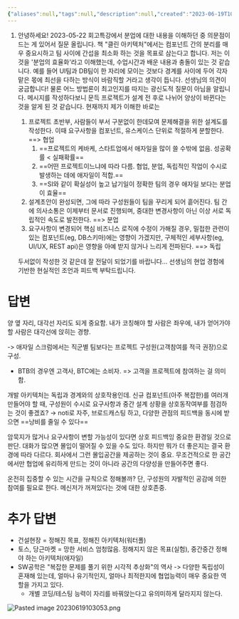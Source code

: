 ```yaml
---
{"aliases":null,"tags":null,"description":null,"created":"2023-06-19T10:00:51","updated":"2023-07-15T21:30:22","title":"20230522 김충환 회고강사특강 질문","dg-publish":true,"permalink":"/docs/20230522 김충환 회고강사특강 질문/","dgPassFrontmatter":true}
---
```


1. 안녕하세요! 2023-05-22 회고특강에서 분업에 대한 내용을 이해하던 중 의문점이 드는 게 있어서 질문 올립니다. 책 "클린 아키텍처"에서는 컴포넌트 간의 분리를 매우 중요시하고 팀 사이에 간섭을 최소화 하는 것을 목표로 삼는다고 합니다. 저는 이것을 '분업의 효율화'라고 이해했는데, 수업시간과 배운 내용과 충돌이 있는 것 같습니다. 예를 들어 UI팀과 DB팀이 한 자리에 모이는 것보다 경계를 사이에 두어 각자 맡은 몫에 최선을 다하는 방식이 바람직할 거라고 생각이 듭니다. 선생님의 의견이 궁금합니다! 물론 어느 방법론이 최고인지를 따지는 광신도적 질문이 아님을 알립니다. 메시지를 작성하다보니 문득 프로젝트가 설계 전 후로 나뉘어 양상이 바뀐다는 것을 알게 된 것 같습니다. 현재까지 제가 이해한 바로는
    
    1. 프로젝트 초반부, 사람들이 부서 구분없이 한데모여 문제해결을 위한 설계도를 작성한다. 이때 요구사항을 컴포넌트, 유스케이스 단위로 적절하게 분할한다. ==> 협업
	    1. ==프로젝트의 케바케, 스타트업에서 애자일을 많이 쓸 수밖에 없음. 성공확률 < 실패확률==
	    2. ==어떤 프로젝트이느냐에 따라 다름. 협업, 분업, 독립적인 작업이 수시로 발생하는 데에 애자일이 적합.==
	    3. ==SI와 같이 확실성이 높고 납기일이 정확한 팀의 경우 애자일 보다는 분업이 효율==
    2. 설계초안이 완성되면, 그에 따라 구성원들이 팀을 꾸리게 되어 흩어진다. 팀 간에 의사소통은 이제부터 문서로 진행되며, 중대한 변경사항이 아닌 이상 서로 독립적인 속도로 발전한다. ==> 분업
    3. 요구사항이 변경되어 핵심 비즈니스 로직에 수정이 가해질 경우, 밀접한 관련이 있는 컴포넌트(eg, DB스키마)에는 영향이 가겠지만, 구체적인 세부사항(eg, UI/UX, REST api)은 영향을 아예 받지 않거나 느리게 전파된다. ==> 독립
    
    두서없이 작성한 것 같은데 잘 전달이 되었기를 바랍니다... 선생님의 현업 경험에 기반한 현실적인 조언과 피드백 부탁드립니다.
    

# 답변

양 옆 자리, 대각선 자리도 되게 중요함. 내가 코칭해야 할 사람은 좌우에, 내가 얻어가야 할 사람은 대각선에 앉히는 경향.

-> 애자일 스크럼에서는 직군별 팀보다는 프로젝트 구성원(고객참여를 적극 권장)으로 구성. 
- BTB의 경우엔 고객사, BTC에는 소비자. => 고객을 프로젝트에 참여하는 걸 의미함.

개발 아키텍처는 독립과 경계와의 상호작용인데. 신규 컴포넌트(아주 복잡한)를 여러개 만들어야 할 때, 구성원이 수시로 요구사항과 중간 설계 상황을 상호동작여부를 점검하는 것이 좋겠죠? → noti로 자주, 브로드캐스팅 하고, 다양한 관점의 피드백을 동시에 받으면 ==낭비를 줄일 수 있다==

암묵지가 많거나 요구사항이 변할 가능성이 있다면 상호 피드백잉 중요한 환경일 것으로 판단. 대화가 많으면 몰입이 떨어질 수 있을 수도 있다. 하지만 뭐가 더 좋은지는 결국 환경에 따라 다르다. 회사에서 그런 몰입공간을 제공하는 것이 중요. 무조건적으로 한 공간에서만 협업에 유리하게 만드는 것이 아니라 공간의 다양성을 만들어주면 좋다.

온전히 집중할 수 있는 시간을 규칙으로 정해볼까? 단, 구성원의 자발적인 공감에 의한 참여를 필요로 한다. 메신저가 꺼져있다는 것에 대한 상호존중.

# 추가 답변

- 건설현장 = 정해진 목표, 정해진 아키텍처(워터폴)
- 토스, 당근마켓 = 망한 서비스 엄청많음. 정해지지 않은 목표(실험), 중간중간 정해야 하는 아키텍처(애자일)
- SW공학은 "복잡한 문제를 풀기 위한 시각적 추상화"의 역사 -> 다양한 독립성이 혼재해 있는데, 얼마나 유기적인지, 얼마나 최적한지에 협업능력이 매우 중요한 역할을 가지고 있다.
	- 개별 코딩/테스팅 능력이 자리를 바꿔앉는다고 유의미하게 달라지지 않는다.

![Pasted image 20230619103053.png](/img/user/docs/assets/Pasted%20image%2020230619103053.png)
